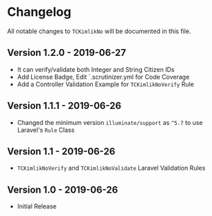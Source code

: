 # Changelog

All notable changes to `TCKimlikNo` will be documented in this file.

## Version 1.2.0 - 2019-06-27

- It can verify/validate both Integer and String Citizen IDs
- Add License Badge, Edit `.scrutinizer.yml for Code Coverage
- Add a Controller Validation Example for `TCKimlikNoVerify` Rule

## Version 1.1.1 - 2019-06-26

- Changed the minimum version `illuminate/support` as `^5.7` to use Laravel's `Rule` Class

## Version 1.1 - 2019-06-26

- `TCKimlikNoVerify` and `TCKimlikNoValidate` Laravel Validation Rules

## Version 1.0 - 2019-06-26

- Initial Release
